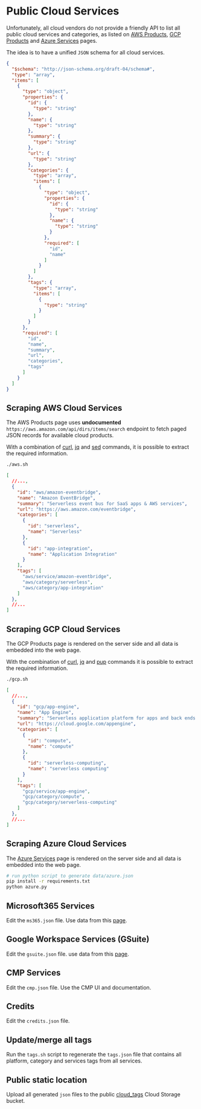 # Public Cloud Services

Unfortunately, all cloud vendors do not provide a friendly API to list all public cloud services and categories, as listed on [AWS Products](https://aws.amazon.com/products), [GCP Products](https://cloud.google.com/products) and [Azure Services](https://azure.microsoft.com/en-us/services/) pages.

The idea is to have a unified `JSON` schema for all cloud services.

```json
{
  "$schema": "http://json-schema.org/draft-04/schema#",
  "type": "array",
  "items": [
    {
      "type": "object",
      "properties": {
        "id": {
          "type": "string"
        },
        "name": {
          "type": "string"
        },
        "summary": {
          "type": "string"
        },
        "url": {
          "type": "string"
        },
        "categories": {
          "type": "array",
          "items": [
            {
              "type": "object",
              "properties": {
                "id": {
                  "type": "string"
                },
                "name": {
                  "type": "string"
                }
              },
              "required": [
                "id",
                "name"
              ]
            }
          ]
        },
        "tags": {
          "type": "array",
          "items": [
            {
              "type": "string"
            }
          ]
        }
      },
      "required": [
        "id",
        "name",
        "summary",
        "url",
        "categories",
        "tags"
      ]
    }
  ]
}
```

## Scraping AWS Cloud Services

The AWS Products page uses **undocumented** `https://aws.amazon.com/api/dirs/items/search` endpoint to fetch paged JSON records for available cloud products.

With a combination of [curl](https://curl.se/), [jq](https://stedolan.github.io/jq/) and [sed](https://www.gnu.org/software/sed/manual/sed.html) commands, it is possible to extract the required information.

```sh
./aws.sh
```

```json
[
  //...,
  {
    "id": "aws/amazon-eventbridge",
    "name": "Amazon EventBridge",
    "summary": "Serverless event bus for SaaS apps & AWS services",
    "url": "https://aws.amazon.com/eventbridge",
    "categories": [
      {
        "id": "serverless",
        "name": "Serverless"
      },
      {
        "id": "app-integration",
        "name": "Application Integration"
      }
    ],
    "tags": [
      "aws/service/amazon-eventbridge",
      "aws/category/serverless",
      "aws/category/app-integration"
    ]
  },
  //...
]
```

## Scraping GCP Cloud Services

The GCP Products page is rendered on the server side and all data is embedded into the web page.

With the combination of [curl](https://curl.se/), [jq](https://stedolan.github.io/jq/) and [pup](https://github.com/ericchiang/pup) commands it is possible to extract the required information.

```sh
./gcp.sh
```

```json
[
  //...,
  {
    "id": "gcp/app-engine",
    "name": "App Engine",
    "summary": "Serverless application platform for apps and back ends.",
    "url": "https://cloud.google.com/appengine",
    "categories": [
      {
        "id": "compute",
        "name": "compute"
      },
      {
        "id": "serverless-computing",
        "name": "serverless computing"
      }
    ],
    "tags": [
      "gcp/service/app-engine",
      "gcp/category/compute",
      "gcp/category/serverless-computing"
    ]
  },
  //...
]
```

## Scraping Azure Cloud Services

The [Azure Services](https://azure.microsoft.com/en-us/products/) page is rendered on the server side and all data is embedded into the web page.

```sh
# run python script to generate data/azure.json
pip install -r requirements.txt
python azure.py
```

## Microsoft365 Services

Edit the `ms365.json` file. Use data from this [page](https://www.microsoft.com/en-us/microsoft-365/compare-microsoft-365-enterprise-plans).

## Google Workspace Services (GSuite)

Edit the `gsuite.json` file. use data from this [page](https://workspace.google.com/features/).

## CMP Services

Edit the `cmp.json` file. Use the CMP UI and documentation.

## Credits

Edit the `credits.json` file.

## Update/merge all tags

Run the `tags.sh` script to regenerate the `tags.json` file that contains all platform, category and services tags from all services.

## Public static location

Upload all generated `json` files to the public [cloud_tags](https://console.cloud.google.com/storage/browser/cloud_tags;tab=objects?forceOnBucketsSortingFiltering=false&project=zenrouter) Cloud Storage bucket.
